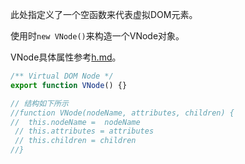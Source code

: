 此处指定义了一个空函数来代表虚拟DOM元素。

使用时`new VNode()`来构造一个VNode对象。

VNode具体属性参考[h.md](./h.md)。

```javascript
/** Virtual DOM Node */
export function VNode() {}

// 结构如下所示
//function VNode(nodeName, attributes, children) {
//  this.nodeName =  nodeName
 // this.attributes = attributes
 // this.children = children
//}
```